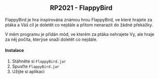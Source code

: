 <h2 align="center">RP2021 - FlappyBird </h2>
FlappyBird je hra inspirována známou hrou FlappyBird, ve které hrajete za ptáka a Váš cíl je doletět co nejdále a přitom nenarazit do žádné překážky.

V mém programu je přidán mód, ve kterém za ptáka nehrajete Vy, ale hraje za něj počíta, kterýse snaží doletět co nejdále.

#### Instalace
1. Stáhněte si `FlappyBird.jar`
2. Spusťte `FlappyBird.jar`
3. Užijte si aplikaci
